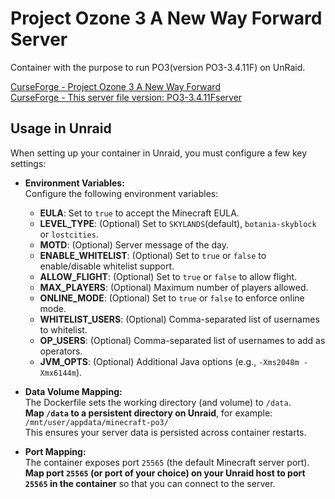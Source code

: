 # Project Ozone 3 A New Way Forward Server

Container with the purpose to run PO3(version PO3-3.4.11F) on UnRaid. 

[CurseForge - Project Ozone 3 A New Way Forward](https://www.curseforge.com/minecraft/modpacks/project-ozone-3-a-new-way-forward)  
[CurseForge - This server file version: PO3-3.4.11Fserver](https://www.curseforge.com/minecraft/modpacks/project-ozone-3-a-new-way-forward/files/4345112)  


## Usage in Unraid

When setting up your container in Unraid, you must configure a few key settings:

- **Environment Variables:**  
  Configure the following environment variables:
  - **EULA**: Set to `true` to accept the Minecraft EULA.
  - **LEVEL_TYPE**: (Optional) Set to `SKYLANDS`(default), `botania-skyblock` or `lostcities`.
  - **MOTD**: (Optional) Server message of the day.
  - **ENABLE_WHITELIST**: (Optional) Set to `true` or `false` to enable/disable whitelist support.
  - **ALLOW_FLIGHT**: (Optional) Set to `true` or `false` to allow flight.
  - **MAX_PLAYERS**: (Optional) Maximum number of players allowed.
  - **ONLINE_MODE**: (Optional) Set to `true` or `false` to enforce online mode.
  - **WHITELIST_USERS**: (Optional) Comma-separated list of usernames to whitelist.
  - **OP_USERS**: (Optional) Comma-separated list of usernames to add as operators.
  - **JVM_OPTS**: (Optional) Additional Java options (e.g., `-Xms2048m -Xmx6144m`).

- **Data Volume Mapping:**  
  The Dockerfile sets the working directory (and volume) to `/data`.  
  **Map `/data` to a persistent directory on Unraid**, for example:  
  `/mnt/user/appdata/minecraft-po3/`  
  This ensures your server data is persisted across container restarts.

- **Port Mapping:**  
  The container exposes port `25565` (the default Minecraft server port).  
  **Map port `25565` (or port of your choice) on your Unraid host to port `25565` in the container** so that you can connect to the server.


